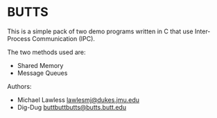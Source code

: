 BUTTS
=====

This is a simple pack of two demo programs written in C that use Inter-Process Communication (IPC).

The two methods used are:
* Shared Memory
* Message Queues

Authors:
* Michael Lawless lawlesmj@dukes.jmu.edu
* Dig-Dug buttbuttbutts@butts.butt.edu
